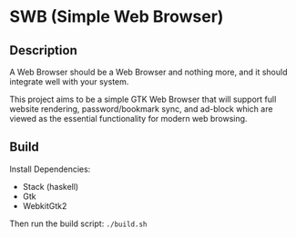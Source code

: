 # SWB (Simple Web Browser)

## Description


A Web Browser should be a Web Browser and nothing more, and it should integrate well with your system.

This project aims to be a simple GTK Web Browser that will support full website rendering, password/bookmark sync, and ad-block which are viewed as the essential functionality for modern web browsing.

## Build

Install Dependencies:
 - Stack (haskell)
 - Gtk
 - WebkitGtk2

Then run the build script: `./build.sh`
